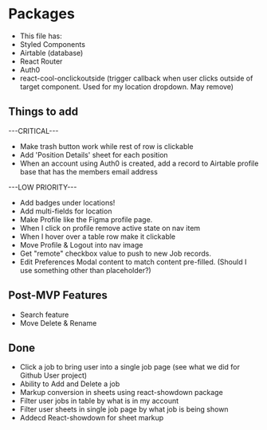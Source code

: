 # Packages

- This file has:
- Styled Components
- Airtable (database)
- React Router
- Auth0
- react-cool-onclickoutside (trigger callback when user clicks outside of target component. Used for my location dropdown. May remove)

## Things to add

---CRITICAL---

- Make trash button work while rest of row is clickable
- Add 'Position Details' sheet for each position
- When an account using Auth0 is created, add a record to Airtable profile base that has the members email address

---LOW PRIORITY---

- Add badges under locations!
- Add multi-fields for location
- Make Profile like the Figma profile page.
- When I click on profile remove active state on nav item
- When I hover over a table row make it clickable
- Move Profile & Logout into nav image
- Get "remote" checkbox value to push to new Job records.
- Edit Preferences Modal content to match content pre-filled. (Should I use something other than placeholder?)

## Post-MVP Features

- Search feature
- Move Delete & Rename

## Done

- Click a job to bring user into a single job page (see what we did for Github User project)
- Ability to Add and Delete a job
- Markup conversion in sheets using react-showdown package
- Filter user jobs in table by what is in my account
- Filter user sheets in single job page by what job is being shown
- Addecd React-showdown for sheet markup
